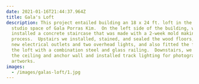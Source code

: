 ```yaml
---
date: 2021-01-16T21:44:37.964Z
title: Gala's Loft
description: This project entailed building an 18 x 24 ft. loft in the existing
  studio space of Gala Porras Kim.  On the left side of the building, we
  installed a concrete staircase that was made with a 2-week mold making
  process.  Upstairs we installed, stained, and sealed the wood floors, put in 2
  new electrical outlets and two overhead lights, and also fitted the front of
  the loft with a combination steel and glass railing.  Downstairs, we drywalled
  the ceiling and anchor wall and installed track lighting for photographing
  artworks.
images:
  - /images/galas-loft/1.jpg
---
```

